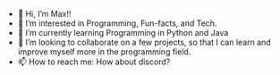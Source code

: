 - 👋 Hi, I’m Max!!
- 👀 I’m interested in Programming, Fun-facts, and Tech.
- 🌱 I’m currently learning Programming in Python and Java 
- 💞️ I’m looking to collaborate on a few projects, so that I can learn and improve myself more in the programming field. 
- 📫 How to reach me: How about discord?
